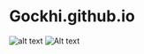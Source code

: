 # Gockhi.github.io
![alt text](https://github.com/Gockhi/Gockhi.github.io/blob/main/IMG_1328.png "Logo Title Text 1")
![Alt text](https://github.com/Gockhi/Gockhi.github.io/blob/main/IMG_1328.png?raw=true "Title")
